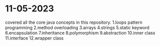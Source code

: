 # 11-05-2023

covered all the core java concepts in this repository.
1.loops pattern programming
2.method overloading
3.arrays
4.strings
5.static keyword
6.encapsulation
7.inheritance
8.polymorphism
9.abstraction
10.inner class
11.interface
12.wrapper class
